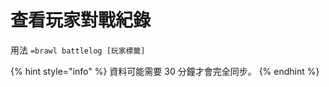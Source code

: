 # 查看玩家對戰紀錄

用法 `=brawl battlelog [玩家標籤]`

{% hint style="info" %}
資料可能需要 30 分鐘才會完全同步。
{% endhint %}
